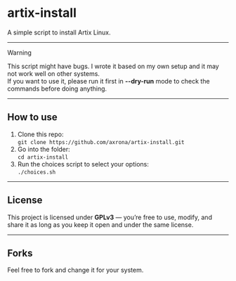 # artix-install

A simple script to install Artix Linux.

---

> [!WARNING]
> This script might have bugs. I wrote it based on my own setup and it may not work well on other systems.  
> If you want to use it, please run it first in **--dry-run** mode to check the commands before doing anything.

---

## How to use

1. Clone this repo:  
   `git clone https://github.com/axrona/artix-install.git`  
2. Go into the folder:  
   `cd artix-install`  
3. Run the choices script to select your options:  
   `./choices.sh`

---

## License

This project is licensed under **GPLv3** — you’re free to use, modify, and share it as long as you keep it open and under the same license.

---

## Forks
Feel free to fork and change it for your system.
